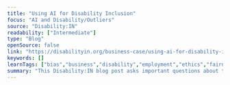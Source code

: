 ```yaml
---
title: "Using AI for Disability Inclusion"
focus: "AI and Disability/Outliers"
source: "Disability:IN"
readability: ["Intermediate"]
type: "Blog"
openSource: false
link: "https://disabilityin.org/business-case/using-ai-for-disability-inclusion/"
keywords: []
learnTags: ["bias","business","disability","employment","ethics","fairness","researchCentre"]
summary: "This Disability:IN blog post asks important questions about the effective and fair use of AI technologies for people with disabilities. "
---
```

